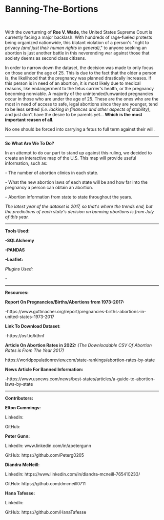 # Banning-The-Bortions
<br>

With the overturning of <b>Roe V. Wade</b>, the United States Supreme Court is currently facing a major backlash. With hundreds of rage-fueled protests being organized nationwide, this blatant violation of a person's "right to privacy <i>(and just their human rights in general)</i>," to anyone seeking an abortion is just another battle in this neverending war against those that society deems as second class citizens.
<br>

In order to narrow down the dataset, the decision was made to only focus on those under the age of 25. This is due to the fact that the older a person is, the likelihood that the pregnancy was planned drastically increases. If this person is in need of an abortion, it is most likely due to medical reasons, like endangerment to the fetus carrier's health, or the pregnancy becoming nonviable. A majority of the unintended/unwanted pregnancies occur in those who are under the age of 25. These are the ones who are the most in need of access to safe, legal abortions since they are younger, tend to be less settled <i>(i.e. lacking in finances and other aspects of stability)</i>, and just don't have the desire to be parents yet... <strong>Which is the most important reason of all.</strong>
<br>

No one should be forced into carrying a fetus to full term against their will. 

<hr>

<b>So What Are We To Do?</b>
<br>

<p>In an attempt to do our part to stand up against this ruling, we decided to create an interactive map of the U.S. This map will provide useful information, such as:</p>
<p>- The number of abortion clinics in each state. </p>
<p>- What the new abortion laws of each state will be and how far into the pregnancy a person can obtain an abortion. </p>
<p>- Abortion information from state to state throughout the years. </p>
<p><i>The latest year of the dataset is 2017, so that's where the trends end, but the predictions of each state's decision on banning abortions is from July of this year.</i></p>

<hr>

<p><b>Tools Used:</b></p>
<p><strong>-SQLAlchemy</strong></p>
<p><strong>-PANDAS</strong></p>
<p><strong>-Leaflet:</strong></p>
<p><i>      Plugins Used:</i></p>
<p><i>      - </i></p>
<hr>

<b>Resources:</b>

<p><b>Report On Pregnancies/Births/Abortions from 1973-2017:</b></p>
<p>-https://www.guttmacher.org/report/pregnancies-births-abortions-in-united-states-1973-2017</p>
<p><b>Link To Download Dataset:</b></p>
<p>-https://osf.io/kthnf</p>
<p><b>Article On Abortion Rates in 2022:</b> <i>(The Downloadable CSV Of Abortion Rates is From The Year 2017)</i></p>
<p>https://worldpopulationreview.com/state-rankings/abortion-rates-by-state</p>
<p><b>News Article For Banned Information: </b></p>
<p>-https://www.usnews.com/news/best-states/articles/a-guide-to-abortion-laws-by-state</p>
<hr>
<p><b>Contributors:</b></p>
<strong>Elton Cummings: </strong>
<p>  LinkedIn:  </p>
<p>  GitHub:   </p>
<strong>Peter Gunn: </strong>
<p>  LinkedIn: www.linkedin.com/in/apetergunn  </p>
<p>  GitHub: https://github.com/Peterg0205  </p>
<strong>Diandra McNeill: </strong>
<p>  LinkedIn: https://www.linkedin.com/in/diandra-mcneill-765410233/  </p>
<p>  GitHub: https://github.com/dmcneill0711  </p>
<strong>Hana Tafesse: </strong>
<p>  LinkedIn:  </p>
<p>  GitHub: https://github.com/HanaTafesse  </p>
